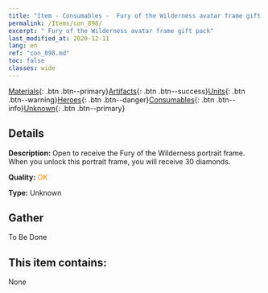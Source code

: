 ```yaml
---
title: "Item - Consumables -  Fury of the Wilderness avatar frame gift pack"
permalink: /Items/con_898/
excerpt: " Fury of the Wilderness avatar frame gift pack"
last_modified_at: 2020-12-11
lang: en
ref: "con_898.md"
toc: false
classes: wide
---
```

 [Materials](/Items/){: .btn .btn--primary}[Artifacts](/Items/Artifacts/){: .btn .btn--success}[Units](/Items/Units/){: .btn .btn--warning}[Heroes](/Items/Heroes/){: .btn .btn--danger}[Consumables](/Items/Consumables/){: .btn .btn--info}[Unknown](/Items/Unknown/){: .btn .btn--primary}

## Details
 **Description:** Open to receive the Fury of the Wilderness portrait frame. When you unlock this portrait frame, you will receive 30 diamonds.

 **Quality:** <span style="color: #FF8C00">OK</span>

 **Type:** Unknown

## Gather

  To Be Done

## This item contains:

  None

